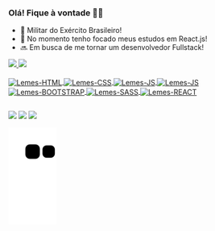 ### Olá! Fique à vontade 👋😉

- 🔰 Militar do Exército Brasileiro!
- 🌱 No momento tenho focado meus estudos em React.js!
- 🔜 Em busca de me tornar um desenvolvedor Fullstack!

<div> 
  <a href="https://github.com/gabrielmlemes">
  <img width="48%" src="https://github-readme-stats.vercel.app/api?username=gabrielmlemes&show_icons=true&theme=highcontrast&include_all_commits=true&count_private=true"/>
  <img width="48%" src="https://github-readme-stats.vercel.app/api/top-langs/?username=gabrielmlemes&layout=compact&langs_count=7&theme=highcontrast"/>
</div>
<div style="display: inline_block"><br>
  <img align="center" alt="Lemes-HTML" height="30" width="40" src="https://cdn.jsdelivr.net/gh/devicons/devicon/icons/html5/html5-original.svg" />
  <img align="center" alt="Lemes-CSS" height="30" width="40" src="https://cdn.jsdelivr.net/gh/devicons/devicon/icons/css3/css3-original.svg" />
  <img align="center" alt="Lemes-JS" height="30" width="40" src="https://cdn.jsdelivr.net/gh/devicons/devicon/icons/bootstrap/bootstrap-original.svg" />
   <img align="center" alt="Lemes-JS" height="30" width="40" src="https://cdn.jsdelivr.net/gh/devicons/devicon/icons/typescript/typescript-original.svg" />
  <img align="center" alt="Lemes-BOOTSTRAP" height="30" width="40" src="https://cdn.jsdelivr.net/gh/devicons/devicon/icons/javascript/javascript-original.svg" />
  <img align="center" alt="Lemes-SASS" height="30" width="40" src="https://cdn.jsdelivr.net/gh/devicons/devicon/icons/sass/sass-original.svg" />
  <img align="center" alt="Lemes-REACT" height="30" width="40" src="https://cdn.jsdelivr.net/gh/devicons/devicon/icons/react/react-original.svg" />
</div>
  
  ## 
<div> 
  <a href="https://gabrielmlemes.vercel.app/" target="_blank"><img src="https://camo.githubusercontent.com/704b13a2bdedafaf85238e99b1c8459aa96f715f3f737031b82f12eb6620381e/68747470733a2f2f696d672e736869656c64732e696f2f62616467652f2d506f7274662543332542336c696f2d62726f776e3f7374796c653d666f722d7468652d6261646765266c6f676f3d74727565" data-canonical-src="https://img.shields.io/badge/-Portf%C3%B3lio-brown?style=for-the-badge&amp;logo=true" style="max-width: 100%;" target="_blank"></a>
  <a href = "mailto:g.moreiralemess@gmail.com"><img src="https://img.shields.io/badge/-Gmail-%23333?style=for-the-badge&logo=gmail&logoColor=white" target="_blank"></a>
  <a href="https://www.linkedin.com/in/gabriel-m-775abb103/" target="_blank"><img src="https://img.shields.io/badge/-LinkedIn-%230077B5?style=for-the-badge&logo=linkedin&logoColor=white" target="_blank"></a> 
  
   ![Snake animation](https://github.com/gabrielmlemes/gabrielmlemes/blob/output/github-contribution-grid-snake.svg)
</div>
